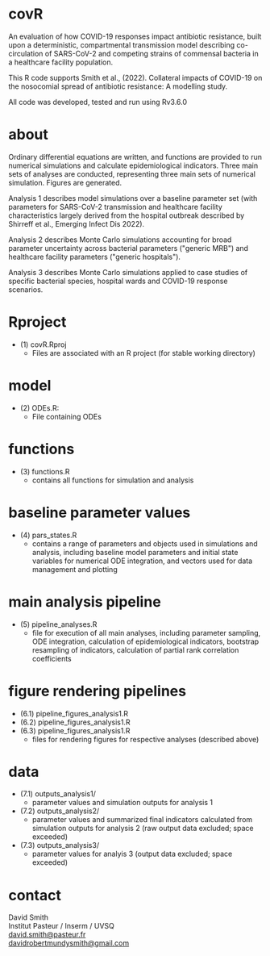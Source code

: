 # covR
An evaluation of how COVID-19 responses impact antibiotic resistance, built upon a deterministic, compartmental transmission model describing co-circulation of SARS-CoV-2 and competing strains of commensal bacteria in a healthcare facility population.

This R code supports Smith et al., (2022). Collateral impacts of COVID-19 on the nosocomial spread of antibiotic resistance: A modelling study.

All code was developed, tested and run using Rv3.6.0

# about
Ordinary differential equations are written, and functions are provided to run numerical simulations and calculate epidemiological indicators. Three main sets of analyses are conducted, representing three main sets of numerical simulation. Figures are generated.

Analysis 1 describes model simulations over a baseline parameter set (with parameters for SARS-CoV-2 transmission and healthcare facility characteristics largely derived from the hospital outbreak described by Shirreff et al., Emerging Infect Dis 2022). 

Analysis 2 describes Monte Carlo simulations accounting for broad parameter uncertainty across bacterial parameters ("generic MRB") and healthcare facility parameters ("generic hospitals"). 

Analysis 3 describes Monte Carlo simulations applied to case studies of specific bacterial species, hospital wards and COVID-19 response scenarios. 

# Rproject
* (1) covR.Rproj 
  * Files are associated with an R project (for stable working directory)

# model
* (2) ODEs.R:
  *  File containing ODEs

# functions
* (3) functions.R
  * contains all functions for simulation and analysis

# baseline parameter values
* (4) pars_states.R
  * contains a range of parameters and objects used in simulations and analysis, including baseline model parameters and initial state variables for numerical ODE integration, and vectors used for data management and plotting 

# main analysis pipeline
* (5) pipeline_analyses.R 
  * file for execution of all main analyses, including parameter sampling, ODE integration, calculation of epidemiological indicators, bootstrap resampling of  indicators, calculation of partial rank correlation coefficients

# figure rendering pipelines
* (6.1) pipeline_figures_analysis1.R
* (6.2) pipeline_figures_analysis1.R
* (6.3) pipeline_figures_analysis1.R
  * files for rendering figures for respective analyses (described above)
  
# data
* (7.1) outputs_analysis1/
  * parameter values and simulation outputs for analysis 1
* (7.2) outputs_analysis2/
  * parameter values and summarized final indicators calculated from simulation outputs for analysis 2 (raw output data excluded; space exceeded)
* (7.3) outputs_analysis3/
  * parameter values for analyis 3 (output data excluded; space exceeded)

# contact
David Smith \
Institut Pasteur / Inserm / UVSQ \
david.smith@pasteur.fr \
davidrobertmundysmith@gmail.com
